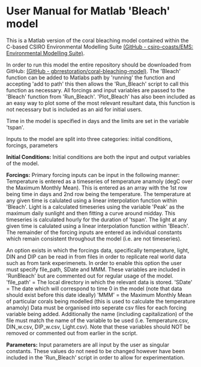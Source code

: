 # User Manual for Matlab 'Bleach' model 
This is a Matlab version of the coral bleaching model contained within the C-based 
CSIRO Environmental Modelling Suite 
[(GitHub - csiro-coasts/EMS: Environmental Modelling Suite)](https://github.com/csiro-coasts/EMS).

In order to run this model the entire repository should be downloaded from GitHub:
[(GitHub - gbrrestoration/coral-bleaching-model)](https://github.com/gbrrestoration/coral-bleaching-model).
The 'Bleach' function can be added to Matlabs path by 'running' the function and accepting 'add to path' this then allows the 'Run_Bleach' script to call this function as necessary. All forcings and input variables are passed to the 'Bleach' function from 'Run_Bleach'. 'Plot_Bleach' has also been included as an easy way to plot some of the most relevant resultant data, this function is not necessary but is included as an aid for initial users.

Time in the model is specified in days and the limits are set in the variable 'tspan'.

Inputs to the model are split into three categories: initial conditions, forcings, parameters

**Initial Conditions:**
Initial conditions are both the input and output variables of the model.

**Forcings:**
Primary forcing inputs can be input in the following manner:
Temperature is entered as a timeseries of temperature anamoly (degC over the Maximum Monthly Mean). This is entered as an array with the 1st row being time in days and 2nd row being the temperature. The temperature at any given time is calulated using a linear interpolation function within 'Bleach'. Light is a calculated timeseries using the variable 'Peak' as the maximum daily sunlight and then fitting a  curve around midday. This timeseries is calculated hourly for the duration of 'tspan'. The light at any given time is calulated using a linear interpolation function within 'Bleach'. The remainder of the forcing inputs are entered as individual constants which remain consistent throughout the  model (i.e. are not timeseries).

An option exists in which the forcings data, specifically temperature, light, DIN and DIP can be read in from  files in order to replicate real world data such as from tank experimenets. In order to enable this option  the user must specify file_path, SDate and MMM. These variables are included in 'RunBleach' but are commented
out for regular usage of the model.
'file_path' = The local directory in which the relevant data is stored.
'SDate' = The date which will correspond to time 0 in the model (note that data should exist before this date ideally)
'MMM' = the Maximum Monthly Mean of particular corals being modelled (this is used to calculate the temperature anamoly)
Data must be organised into seperate csv files for each forcing variable being added. Additionally the name (including capitalization) of the file must match the name of the variable to be used (i.e. Temperature.csv, DIN_w.csv, DIP_w.csv, Light.csv).
Note that these variables should NOT be removed or commented out from earlier in the script.

**Parameters:**
Input parameters are all input by the user as singular constants. These values do not need to be changed however have been included in the 'Run_Bleach' script in order to allow for experimentation. 
